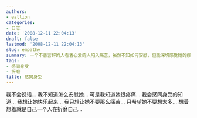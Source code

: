 ```yaml
---
authors:
- eallion
categories:
- 日志
date: '2008-12-11 22:04:13'
draft: false
lastmod: '2008-12-11 22:04:13'
slug: empathy
summary: 一个不善言辞的人看着心爱的人陷入痛苦，虽然不知如何安慰，但能深切感受她的疼痛。他唯一的心愿就是减轻她的痛苦，希望她停止自我折磨，重新找回快乐。
tags:
- 感同身受
- 折磨
title: 感同身受
---
```


我不会说话...
我不知道怎么安慰她...
可是我知道她很疼痛...
我会感同身受的知道...
我想让她快乐起来...
我只想让她不要那么痛苦...
只希望她不要想太多...
想着想着就是自己一个人在折磨自己...